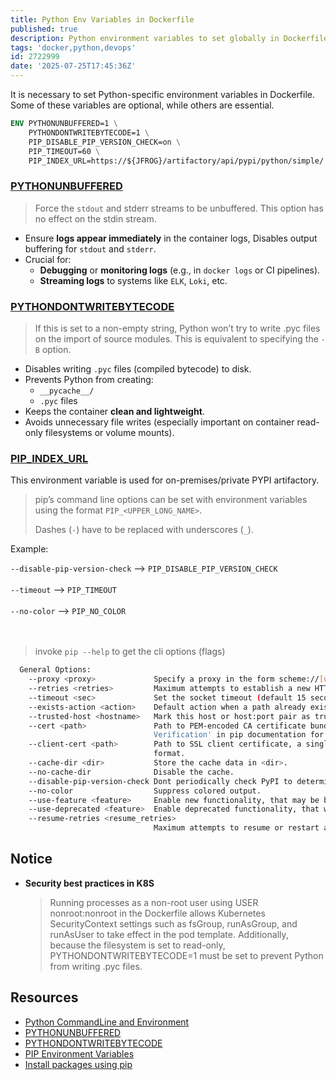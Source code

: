 ```yaml
---
title: Python Env Variables in Dockerfile
published: true
description: Python environment variables to set globally in Dockerfile
tags: 'docker,python,devops'
id: 2722999
date: '2025-07-25T17:45:36Z'
---
```


It is necessary to set Python-specific environment variables in Dockerfile. Some of these variables are optional, while others are essential.

```dockerfile
ENV PYTHONUNBUFFERED=1 \
    PYTHONDONTWRITEBYTECODE=1 \
    PIP_DISABLE_PIP_VERSION_CHECK=on \
    PIP_TIMEOUT=60 \
    PIP_INDEX_URL=https://${JFROG}/artifactory/api/pypi/python/simple/
```

### [PYTHONUNBUFFERED][envvar-PYTHONUNBUFFERED]

> Force the `stdout` and stderr streams to be unbuffered. This option has no effect on the stdin stream.

- Ensure **logs appear immediately** in the container logs, Disables output buffering for `stdout` and `stderr`.
- Crucial for:
  - **Debugging** or **monitoring logs** (e.g., in `docker logs` or CI pipelines).
  - **Streaming logs** to systems like `ELK`, `Loki`, etc.

### [PYTHONDONTWRITEBYTECODE][envvar-PYTHONDONTWRITEBYTECODE]

> If this is set to a non-empty string, Python won’t try to write .pyc files on the import of source modules. This is equivalent to specifying the `-B` option.

- Disables writing `.pyc` files (compiled bytecode) to disk.
- Prevents Python from creating:
  - `__pycache__/`
  - `.pyc` files
- Keeps the container **clean and lightweight**.
- Avoids unnecessary file writes (especially important on container read-only filesystems or volume mounts).

### [PIP_INDEX_URL][pip-env-variable]

This environment variable is used for on-premises/private PYPI artifactory.

> pip’s command line options can be set with environment variables using the format `PIP_<UPPER_LONG_NAME>`.
>
> Dashes (`-`) have to be replaced with underscores (`_`).

Example:

`--disable-pip-version-check` --> `PIP_DISABLE_PIP_VERSION_CHECK` </br></br>
`--timeout` --> `PIP_TIMEOUT` </br></br>
`--no-color` --> `PIP_NO_COLOR` </br></br></br>

> invoke `pip --help` to get the cli options (flags)

```bash
  General Options:
    --proxy <proxy>             Specify a proxy in the form scheme://[user:passwd@]proxy.server:port.
    --retries <retries>         Maximum attempts to establish a new HTTP connection. (default: 5)
    --timeout <sec>             Set the socket timeout (default 15 seconds).
    --exists-action <action>    Default action when a path already exists: (s)witch, (i)gnore, (w)ipe, (b)ackup, (a)bort.
    --trusted-host <hostname>   Mark this host or host:port pair as trusted, even though it does not have valid or any HTTPS.
    --cert <path>               Path to PEM-encoded CA certificate bundle. If provided, overrides the default. See 'SSL Certificate
                                Verification' in pip documentation for more information.
    --client-cert <path>        Path to SSL client certificate, a single file containing the private key and the certificate in PEM
                                format.
    --cache-dir <dir>           Store the cache data in <dir>.
    --no-cache-dir              Disable the cache.
    --disable-pip-version-check Dont periodically check PyPI to determine whether a new version of pip is available for download. Implied with --no-index.
    --no-color                  Suppress colored output.
    --use-feature <feature>     Enable new functionality, that may be backward incompatible.
    --use-deprecated <feature>  Enable deprecated functionality, that will be removed in the future.
    --resume-retries <resume_retries>
                                Maximum attempts to resume or restart an incomplete download. (default: 0)
```

## Notice

- **Security best practices in K8S**

  > Running processes as a non-root user using USER nonroot:nonroot in the Dockerfile allows Kubernetes SecurityContext settings such as fsGroup, runAsGroup, and runAsUser to take effect in the pod template. Additionally, because the filesystem is set to read-only, PYTHONDONTWRITEBYTECODE=1 must be set to prevent Python from writing .pyc files.

## Resources

- [Python CommandLine and Environment](https://docs.python.org/3/using/cmdline.html#command-line-and-environment)
- [PYTHONUNBUFFERED][envvar-PYTHONUNBUFFERED]
- [PYTHONDONTWRITEBYTECODE][envvar-PYTHONDONTWRITEBYTECODE]
- [PIP Environment Variables][pip-env-variable]
- [Install packages using pip][install-packages-using-pip]

[envvar-PYTHONUNBUFFERED]: https://docs.python.org/3/using/cmdline.html#envvar-PYTHONUNBUFFERED
[envvar-PYTHONDONTWRITEBYTECODE]: https://docs.python.org/3/using/cmdline.html#envvar-PYTHONDONTWRITEBYTECODE
[pip-env-variable]: https://pip.pypa.io/en/stable/topics/configuration/#environment-variables
[install-packages-using-pip]: https://packaging.python.org/en/latest/guides/installing-using-pip-and-virtual-environments/
